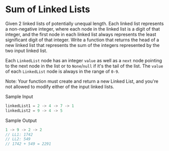 # Sum of Linked Lists

Given 2 linked lists of potentially unequal length. Each linked list represents a non-negative integer, where each node in the linked list is a digit of that integer, and the first node in each linked list always represents the least significant digit of that integer. Write a function that returns the head of a new linked list that represents the sum of the integers represented by the two input linked list.

Each `LinkedList` node has an integer `value` as well as a `next` node pointing to the next node in the list or to `None`/`null` if it's the tail of the list. The `value` of each `LinkedList` node is always in the range of `0-9`.

Note: Your function must create and return a new Linked List, and you're not allowed to modify either of the input linked lists.

Sample Input

```go
linkedList1 = 2 -> 4 -> 7 -> 1
linkedList2 = 9 -> 4 -> 5
```

Sample Output

```go
1 -> 9 -> 2 -> 2
// LL1: 1742
// LL2: 549
// 1742 + 549 = 2291
```
